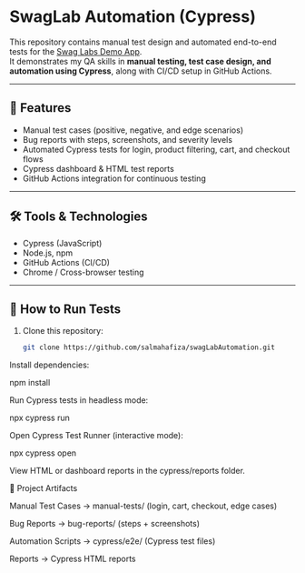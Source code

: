 # SwagLab Automation (Cypress)

This repository contains manual test design and automated end-to-end tests for the [Swag Labs Demo App](https://www.saucedemo.com/).  
It demonstrates my QA skills in **manual testing, test case design, and automation using Cypress**, along with CI/CD setup in GitHub Actions.

---

## 📌 Features
- Manual test cases (positive, negative, and edge scenarios)
- Bug reports with steps, screenshots, and severity levels
- Automated Cypress tests for login, product filtering, cart, and checkout flows
- Cypress dashboard & HTML test reports
- GitHub Actions integration for continuous testing

---

## 🛠️ Tools & Technologies
- Cypress (JavaScript)
- Node.js, npm
- GitHub Actions (CI/CD)
- Chrome / Cross-browser testing

---

## 🚀 How to Run Tests
1. Clone this repository:
   ```bash
   git clone https://github.com/salmahafiza/swagLabAutomation.git
Install dependencies:

npm install


Run Cypress tests in headless mode:

npx cypress run


Open Cypress Test Runner (interactive mode):

npx cypress open


View HTML or dashboard reports in the cypress/reports folder.

📂 Project Artifacts

Manual Test Cases → manual-tests/ (login, cart, checkout, edge cases)

Bug Reports → bug-reports/ (steps + screenshots)

Automation Scripts → cypress/e2e/ (Cypress test files)

Reports → Cypress HTML reports
